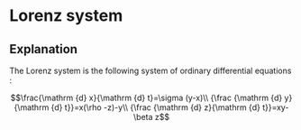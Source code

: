 # Lorenz system

## Explanation

The Lorenz system is the following system of ordinary differential equations :

$$\frac{\mathrm {d} x}{\mathrm {d} t}=\sigma (y-x)\\
{\frac {\mathrm {d} y}{\mathrm {d} t}}=x(\rho -z)-y\\
{\frac {\mathrm {d} z}{\mathrm {d} t}}=xy-\beta z$$

